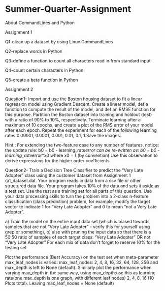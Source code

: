 # Summer-Quarter-Assignment
About CommandLines and Python

Assignment 1

Q1-clean up a dataset by using Linux CommandLines

Q2-replace words in Python

Q3-define a function to count all characters read in from standard input

Q4-count certain characters in Python

Q5-create a beta function in Python

Assignment 2

Question1-
Import and use the Boston housing dataset to fit a linear regression model using Gradient Descent. Create a linear model, def a function to compute the result of the model, and def an RMSE function for this purpose. Partition the Boston dataset into training and holdout (test) with a ratio of 90% to 10%, respectively. Terminate learning after a maximum of 10 epochs, and create a plot of the RMS error of your model after each epoch. Repeat the experiment for each of the following learning rates:0.00001, 0.0001, 0.001, 0.01, 0.1, 1.Save the images.

Hint : For extending the two-feature case to any number of features, notice:
the update rule:
b0 = b0 - learning_rate*error
can be re-written as:
b0 = b0 - learning_rate*error*x0
where x0 = 1 (by convention)
Use this observation to derive expressions for the higher order coefficients. 

Question2-
Train a Decision Tree Classifier to predict the “Very Late Adopter” class using the customer dataset from Assignment 1 (a1_dataset.dat. Your program reads in data from a csv file or other structured data file. Your program takes 10% of the data and sets it aside as a test set. Use the rest as a training set for all parts of this question. Use your data processing skills to turn the problem into a 2-class n-feature classification (class prediction) problem, for example, modify the target vector to indicate 1 for “Very Late Adopter” and 0 to mean “not a Very Late Adopter”.
 
a) Train the model on the entire input data set (which is biased towards samples that are not “Very Late Adopter” - verify this for yourself using grep or something), 
b) also with pruning the input data so that there is a 50:50 ratio of samples of each target class: “Very Late Adopter” OR not “Very Late Adopter” For each mix of data don’t forget to reserve 10% for the testing set.
 
Plot the performance (Best Accuracy) on the test set when meta-parameter max_leaf_nodes is varied:
max_leaf_nodes: 2, 4, 8, 16, 32, 64, 128, 256 and max_depth is left to None (default). Similarly plot the performance when varying max_depth in the same way, using max_depth:use this as learning rate(one max_depth is one graph, with different leaf nodes) 2, 4, 8, 16 (10 Plots total). Leaving max_leaf_nodes = None (default) 

